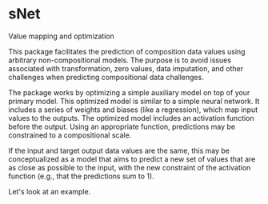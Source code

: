 # sNet
Value mapping and optimization

This package facilitates the prediction of composition data values using arbitrary non-compositional models. 
The purpose is to avoid issues associated with transformation, zero values, data imputation, and other challenges when predicting compositional data challenges.

The package works by optimizing a simple auxiliary model on top of your primary model. 
This optimized model is similar to a simple neural network. 
It includes a series of weights and biases (like a regression), which map input values to the outputs.
The optimized model includes an activation function before the output. Using an appropriate function, predictions may be constrained to a compositional scale.

If the input and target output data values are the same, this may be conceptualized as a model that aims to predict a new set of values that are as close as possible to the input, with the new constraint of the activation function (e.g., that the predictions sum to 1).

Let's look at an example.

